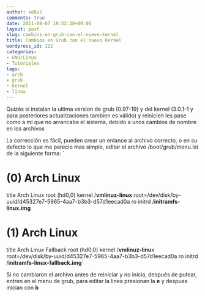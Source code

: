 ```yaml
---
author: xeBuz
comments: true
date: 2011-08-07 19:52:28+00:00
layout: post
slug: cambios-en-grub-con-el-nuevo-kernel
title: Cambios en Grub con el nuevo Kernel
wordpress_id: 122
categories:
- GNU/Linux
- Tutoriales
tags:
- arch
- grub
- kernel
- linux
---
```


Quizás si instalan la ultima version de grub (0.97-19) y del kernel (3.0.1-1 y para posteriores actualizaciones tambien es válido) y reinicien les pase como a mi que no arrancaba el sistema, debido a unos cambios de nombre en los archivos

La corrección es fácil, pueden crear un enlance al archivo correcto, o en su defecto lo que me parecio mas simple, editar el archivo /boot/grub/menu.lst de la siguiente forma:
`
# (0) Arch Linux
title  Arch Linux
root   (hd0,0)
kernel /**vmlinuz-linux** root=/dev/disk/by-uuid/d45327e7-5965-4aa7-b3b3-d57d1eecad0a ro
initrd /**initramfs-linux.img**

# (1) Arch Linux
title  Arch Linux Fallback
root   (hd0,0)
kernel /**vmlinuz-linu**x root=/dev/disk/by-uuid/d45327e7-5965-4aa7-b3b3-d57d1eecad0a ro
initrd /**initramfs-linux-fallback.img**`

<!-- more -->
Si no cambiaron el archivo antes de reiniciar y no inicia, después de putear, entren  en el menu de grub, para editar la linea presionan la **e** y despues inician con **b**
